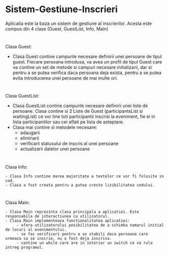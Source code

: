 # Sistem-Gestiune-Inscrieri

  Aplicatia este la baza un sistem de gestiune al inscrierilor. Acesta este compus din 4 clase (Guest, GuestList, Info, Main)
#
Clasa Guest: 

   - Clasa Guest contine campurile necesare definirii unei persoane de tipul guest. Fiecare persoana introdusa, va avea un profil de tipul Guest care va contine un set de metode si campuri necesare initializarii, dar si pentru a se putea verifica daca persoana deja exista, pentru a se putea evita introducerea unei persoane de mai multe ori.
	 
#
Clasa GuestList:
  
   - Clasa GuestList contine campurile necesare definirii unei liste de persoane. Clasa contine si 2 Liste de Guest (participantsList si waitingList) ce vor tine toti participantii inscrisi la eveniment, fie ei in lista participantilor sau cei aflati pe lista de asteptare. 
   - Clasa mai contine si metodele necesare:
        - adaugarii
        - eliminarii
        - verificarii statusului de inscris al unei persoane
        - actualizarii datelor unei persoane

#
Clasa Info:
  
   	- Clasa Info contine marea majoritate a textelor ce vor fi folosite in cod. 
    - Clasa a fost creata pentru a putea creste lizibilitatea codului.

#
Clasa Main:

    - Clasa Main reprezinta clasa principala a aplicatiei. Este responsabila de interactiunea cu utilizatorul. 
    - Clasa Main implementeaza functionalitatea aplicatiei:
         - ofera utilizatorului posibilitatea de a schimba numarul initial de locuri al evenimentului.
         - se fac verificari pentru a se stabili daca persoana care urmeaza sa se inscrie, nu a fost deja inscrisa.
         - contine un while care are in interior un switch ce va rula intreg programul.
